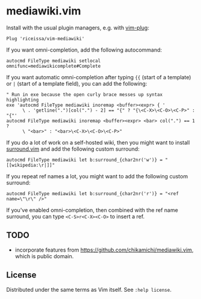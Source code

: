 # mediawiki.vim

Install with the usual plugin managers, e.g. with
[vim-plug](https://github.com/junegunn/vim-plug):

    Plug 'riceissa/vim-mediawiki'

If you want omni-completion, add the following autocommand:

```vim
autocmd FileType mediawiki setlocal omnifunc=mediawikicomplete#Complete
```

If you want automatic omni-completion after typing `{{` (start of a template)
or `|` (start of a template field), you can add the following:

```vim
" Run in exe because the open curly brace messes up syntax highlighting
exe 'autocmd FileType mediawiki inoremap <buffer><expr> { '
      \ . 'getline(".")[col(".") - 2] == "{" ? "{\<C-X>\<C-O>\<C-P>" : "{"'
autocmd FileType mediawiki inoremap <buffer><expr> <bar> col(".") == 1 ?
      \ "<bar>" : "<bar>\<C-X>\<C-O>\<C-P>"
```

If you do a lot of work on a self-hosted wiki, then you might want to install
[surround.vim](https://github.com/tpope/vim-surround) and add the following
custom surround:

```vim
autocmd FileType mediawiki let b:surround_{char2nr('w')} = "[[wikipedia:\r|]]"
```

If you repeat ref names a lot, you might want to add the following custom
surround:

```vim
autocmd FileType mediawiki let b:surround_{char2nr('r')} = "<ref name=\"\r\" />"
```

If you've enabled omni-completion, then combined with the ref name surround,
you can type `<C-S>r<C-X><C-O>` to insert a ref.

## TODO

- incorporate features from <https://github.com/chikamichi/mediawiki.vim>, which
  is public domain.

## License

Distributed under the same terms as Vim itself. See `:help license`.
